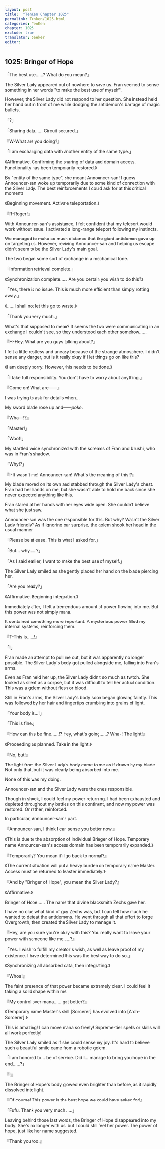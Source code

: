 ```yaml
---
layout: post
title:  "TenKen Chapter 1025"
permalink: Tenken/1025.html
categories: TenKen
chapter: 1025
exclude: true
translator: Seeker
editor: 
---
```

<h2>1025: Bringer of Hope</h2>

「The best use……? What do you mean?」

The Silver Lady appeared out of nowhere to save us. Fran seemed to sense something in her words "to make the best use of myself".

However, the Silver Lady did not respond to her question. She instead held her hand out in front of me while dodging the antidemon's barrage of magic bullets.

「?」

「Sharing data…… Circuit secured.」

『W-What are you doing?』

「I am exchanging data with another entity of the same type.」

《Affirmative. Confirming the sharing of data and domain access. Functionality has been temporarily restored.》

By "entity of the same type", she meant Announcer-san! I guess Announcer-san woke up temporarily due to some kind of connection with the Silver Lady. The best reinforcements I could ask for at this critical moment!

《Beginning movement. Activate teleportation.》

『R-Roger!』

With Announcer-san's assistance, I felt confident that my teleport would work without issue. I activated a long-range teleport following my instincts.

We managed to make so much distance that the giant antidemon gave up on targeting us. However, reviving Announcer-san and helping us escape didn't seem to be the Silver Lady's main goal.

The two began some sort of exchange in a mechanical tone.

「Information retrieval complete.」

《Synchronization complete…… Are you certain you wish to do this?》

「Yes, there is no issue. This is much more efficient than simply rotting away.」

《……I shall not let this go to waste.》

「Thank you very much.」

What's that supposed to mean? It seems the two were communicating in an exchange I couldn't see, so they understood each other somehow……

『H-Hey. What are you guys talking about?』

I felt a little restless and uneasy because of the strange atmosphere. I didn't sense any danger, but is it really okay if I let things go on like this?

《I am deeply sorry. However, this needs to be done.》

「I take full responsibility. You don't have to worry about anything.」

『Come on! What are――』

I was trying to ask for details when…

My sword blade rose up and――*poke*.

『Wha―!?』

「Master!」

「Woof!」

My startled voice synchronized with the screams of Fran and Urushi, who was in Fran's shadow.

「Why!?」

『I-It wasn't me! Announcer-san! What's the meaning of this!?』

My blade moved on its own and stabbed through the Silver Lady's chest. Fran had her hands on me, but she wasn't able to hold me back since she never expected anything like this.

Fran stared at her hands with her eyes wide open. She couldn't believe what she just saw.

Announcer-san was the one responsible for this. But why? Wasn't the Silver Lady friendly? As if ignoring our surprise, the golem shook her head in the usual manner.

「Please be at ease. This is what I asked for.」

「But… why……?」

「As I said earlier, I want to make the best use of myself.」

The Silver Lady smiled as she gently placed her hand on the blade piercing her.

「Are you ready?」

《Affirmative. Beginning integration.》

Immediately after, I felt a tremendous amount of power flowing into me. But this power was not simply mana.

It contained something more important. A mysterious power filled my internal systems, reinforcing them.

『T-This is……!』

「!」

Fran made an attempt to pull me out, but it was apparently no longer possible. The Silver Lady's body got pulled alongside me, falling into Fran's arms.

Even as Fran held her up, the Silver Lady didn't so much as twitch. She looked as silent as a corpse, but it was difficult to tell her actual condition. This was a golem without flesh or blood.

Still in Fran's arms, the Silver Lady's body soon began glowing faintly. This was followed by her hair and fingertips crumbling into grains of light.

「Your body is...!」

「This is fine.」

『How can this be fine……!? Hey, what's going……? Wha-! The light!』

《Proceeding as planned. Take in the light.》

『No, but!』

The light from the Silver Lady's body came to me as if drawn by my blade. Not only that, but it was clearly being absorbed into me.

None of this was my doing.

Announcer-san and the Silver Lady were the ones responsible.

Though in shock, I could feel my power returning. I had been exhausted and depleted throughout my battles on this continent, and now my power was restored. Or rather, reinforced.

In particular, Announcer-san's part.

『Announcer-san, I think I can sense you better now.』

《This is due to the absorption of individual Bringer of Hope. Temporary name Announcer-san's access domain has been temporarily expanded.》

『Temporarily? You mean it'll go back to normal?』

《The current situation will put a heavy burden on temporary name Master. Access must be returned to Master immediately.》

『And by "Bringer of Hope", you mean the Silver Lady?』

《Affirmative.》

Bringer of Hope…… The name that divine blacksmith Zechs gave her.

I have no clue what kind of guy Zechs was, but I can tell how much he wanted to defeat the antidemons. He went through all that effort to forge Overgrowth, then created the Silver Lady to manage it.

『Hey, are you sure you're okay with this? You really want to leave your power with someone like me……?』

「Yes. I wish to fulfill my creator's wish, as well as leave proof of my existence. I have determined this was the best way to do so.」

《Synchronizing all absorbed data, then integrating.》

『Whoa!』

The faint presence of that power became extremely clear. I could feel it taking a solid shape within me.

『My control over mana…… got better?』

《Temporary name Master's skill [Sorcerer] has evolved into [Arch-Sorcerer].》

This is amazing! I can move mana so freely! Supreme-tier spells or skills will all work perfectly!

The Silver Lady smiled as if she could sense my joy. It's hard to believe such a beautiful smile came from a robotic golem.

「I am honored to… be of service. Did I… manage to bring you hope in the end……?」

『!』

The Bringer of Hope's body glowed even brighter than before, as it rapidly dissolved into light.

『Of course! This power is the best hope we could have asked for!』

「Fufu. Thank you very much……」

Leaving behind those last words, the Bringer of Hope disappeared into my body. She's no longer with us, but I could still feel her power. The power of hope, just like her name suggested.

『Thank you too.』




